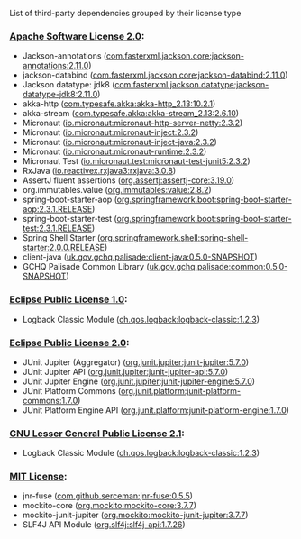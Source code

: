 List of third-party dependencies grouped by their license type

### [Apache Software License 2.0](./licenses/apache_software_license_2.0.txt):
* Jackson-annotations ([com.fasterxml.jackson.core:jackson-annotations:2.11.0](http://github.com/FasterXML/jackson))
* jackson-databind ([com.fasterxml.jackson.core:jackson-databind:2.11.0](http://github.com/FasterXML/jackson))
* Jackson datatype: jdk8 ([com.fasterxml.jackson.datatype:jackson-datatype-jdk8:2.11.0](https://github.com/FasterXML/jackson-modules-java8/jackson-datatype-jdk8))
* akka-http ([com.typesafe.akka:akka-http_2.13:10.2.1](https://akka.io))
* akka-stream ([com.typesafe.akka:akka-stream_2.13:2.6.10](https://akka.io/))
* Micronaut ([io.micronaut:micronaut-http-server-netty:2.3.2](http://micronaut.io))
* Micronaut ([io.micronaut:micronaut-inject:2.3.2](http://micronaut.io))
* Micronaut ([io.micronaut:micronaut-inject-java:2.3.2](http://micronaut.io))
* Micronaut ([io.micronaut:micronaut-runtime:2.3.2](http://micronaut.io))
* Micronaut Test ([io.micronaut.test:micronaut-test-junit5:2.3.2](http://micronaut.io))
* RxJava ([io.reactivex.rxjava3:rxjava:3.0.8](https://github.com/ReactiveX/RxJava))
* AssertJ fluent assertions ([org.assertj:assertj-core:3.19.0](https://assertj.github.io/doc/assertj-core/))
* org.immutables.value ([org.immutables:value:2.8.2](http://immutables.org/value))
* spring-boot-starter-aop ([org.springframework.boot:spring-boot-starter-aop:2.3.1.RELEASE](https://spring.io/projects/spring-boot))
* spring-boot-starter-test ([org.springframework.boot:spring-boot-starter-test:2.3.1.RELEASE](https://spring.io/projects/spring-boot))
* Spring Shell Starter ([org.springframework.shell:spring-shell-starter:2.0.0.RELEASE](http://projects.spring.io/spring-boot/spring-shell-parent/spring-shell-starter/))
* client-java ([uk.gov.gchq.palisade:client-java:0.5.0-SNAPSHOT](https://github.com/gchq/Palisade-clients/tree/develop/client-java))
* GCHQ Palisade Common Library ([uk.gov.gchq.palisade:common:0.5.0-SNAPSHOT](https://github.com/gchq/Palisade-common))

### [Eclipse Public License 1.0](./licenses/eclipse_public_license_1.0.html):
* Logback Classic Module ([ch.qos.logback:logback-classic:1.2.3](http://logback.qos.ch/logback-classic))

### [Eclipse Public License 2.0](./licenses/eclipse_public_license_2.0.html):
* JUnit Jupiter (Aggregator) ([org.junit.jupiter:junit-jupiter:5.7.0](https://junit.org/junit5/))
* JUnit Jupiter API ([org.junit.jupiter:junit-jupiter-api:5.7.0](https://junit.org/junit5/))
* JUnit Jupiter Engine ([org.junit.jupiter:junit-jupiter-engine:5.7.0](https://junit.org/junit5/))
* JUnit Platform Commons ([org.junit.platform:junit-platform-commons:1.7.0](https://junit.org/junit5/))
* JUnit Platform Engine API ([org.junit.platform:junit-platform-engine:1.7.0](https://junit.org/junit5/))

### [GNU Lesser General Public License 2.1](./licenses/gnu_lgpl_2.1.html):
* Logback Classic Module ([ch.qos.logback:logback-classic:1.2.3](http://logback.qos.ch/logback-classic))

### [MIT License](./licenses/mit_license.txt):
* jnr-fuse ([com.github.serceman:jnr-fuse:0.5.5](https://github.com/SerCeMan/jnr-fuse))
* mockito-core ([org.mockito:mockito-core:3.7.7](https://github.com/mockito/mockito))
* mockito-junit-jupiter ([org.mockito:mockito-junit-jupiter:3.7.7](https://github.com/mockito/mockito))
* SLF4J API Module ([org.slf4j:slf4j-api:1.7.26](http://www.slf4j.org))
